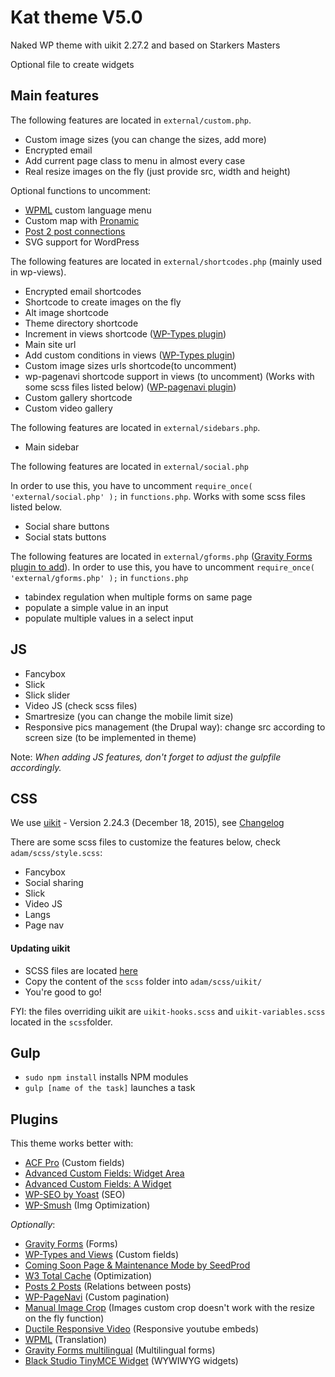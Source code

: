 # Kat theme V5.0

Naked WP theme with uikit 2.27.2 and based on Starkers Masters

Optional file to create widgets

## Main features

The following features are located in `external/custom.php`.

- Custom image sizes (you can change the sizes, add more)
- Encrypted email
- Add current page class to menu in almost every case
- Real resize images on the fly (just provide src, width and height)

Optional functions to uncomment:
- [WPML](https://wpml.org/) custom language menu
- Custom map with [Pronamic](https://wordpress.org/plugins/pronamic-google-maps/)
- [Post 2 post connections](https://wordpress.org/plugins/posts-to-posts/)
- SVG support for WordPress


The following features are located in `external/shortcodes.php` (mainly used in wp-views).

<!-- - Shortcode for icon svgs (to be used in 2 years) :p -->
- Encrypted email shortcodes
- Shortcode to create images on the fly
- Alt image shortcode
- Theme directory shortcode
- Increment in views shortcode ([WP-Types plugin](http://wp-types.com/))
- Main site url
- Add custom conditions in views ([WP-Types plugin](http://wp-types.com/))
- Custom image sizes urls shortcode(to uncomment)
- wp-pagenavi shortcode support in views (to uncomment) (Works with some scss files listed below) ([WP-pagenavi plugin](https://wordpress.org/plugins/wp-pagenavi/))
- Custom gallery shortcode
- Custom video gallery

The following features are located in `external/sidebars.php`.

- Main sidebar

The following features are located in `external/social.php`

In order to use this, you have to uncomment `require_once( 'external/social.php' );` in `functions.php`.
Works with some scss files listed below.

- Social share buttons
- Social stats buttons

The following features are located in `external/gforms.php` ([Gravity Forms plugin to add](http://www.gravityforms.com/)).
In order to use this, you have to uncomment `require_once( 'external/gforms.php' );` in `functions.php`

- tabindex regulation when multiple forms on same page
- populate a simple value in an input
- populate multiple values in a select input

## JS

- Fancybox
- Slick
- Slick slider
- Video JS (check scss files)
- Smartresize (you can change the mobile limit size)
- Responsive pics management (the Drupal way): change src according to screen size (to be implemented in theme)


Note: *When adding JS features, don't forget to adjust the gulpfile accordingly.*

## CSS

We use [uikit](https://github.com/uikit/uikit) - Version 2.24.3 (December 18, 2015), see [Changelog](https://github.com/uikit/uikit/blob/develop/CHANGELOG.md)

There are some scss files to customize the features below, check `adam/scss/style.scss`:

- Fancybox
- Social sharing
- Slick
- Video JS
- Langs
- Page nav

#### Updating uikit

- SCSS files are located [here](https://github.com/uikit/bower-uikit)
- Copy the content of the `scss` folder into `adam/scss/uikit/`
- You're good to go!

FYI: the files overriding uikit are `uikit-hooks.scss` and `uikit-variables.scss` located in the `scss`folder.

## Gulp

- `sudo npm install` installs NPM modules
- `gulp [name of the task]` launches a task


## Plugins

This theme works better with:

- [ACF Pro](http://wp-types.com/) (Custom fields)
- [Advanced Custom Fields: Widget Area](https://github.com/lucasstark/acf-field-widget-area/)
- [Advanced Custom Fields: A Widget](https://github.com/lucasstark/acf-field-a-widget)
- [WP-SEO by Yoast](https://wordpress.org/plugins/wordpress-seo/) (SEO)
- [WP-Smush](https://fr-be.wordpress.org/plugins/wp-smushit/) (Img Optimization)

*Optionally*:

- [Gravity Forms](http://www.gravityforms.com/) (Forms)
- [WP-Types and Views](http://wp-types.com/) (Custom fields)
- [Coming Soon Page & Maintenance Mode by SeedProd](https://tah.wordpress.org/plugins/coming-soon/)
- [W3 Total Cache](https://srd.wordpress.org/plugins/w3-total-cache/) (Optimization)
- [Posts 2 Posts](https://wordpress.org/plugins/posts-to-posts/) (Relations between posts)
- [WP-PageNavi](https://wordpress.org/plugins/wp-pagenavi/) (Custom pagination)
- [Manual Image Crop](https://wordpress.org/plugins/manual-image-crop/) (Images custom crop doesn't work with the resize on the fly function)
- [Ductile Responsive Video](https://wordpress.org/plugins/ductile-responsive-video/) (Responsive youtube embeds)
- [WPML](https://wpml.org/) (Translation)
- [Gravity Forms multilingual](https://wpml.org/documentation/related-projects/gravity-forms-multilingual/) (Multilingual forms)
- [Black Studio TinyMCE Widget](https://wordpress.org/plugins/black-studio-tinymce-widget/) (WYWIWYG widgets)
